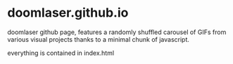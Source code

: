 # doomlaser.github.io
doomlaser github page, features a randomly shuffled carousel of GIFs from various visual projects thanks to a minimal chunk of javascript.

everything is contained in index.html
